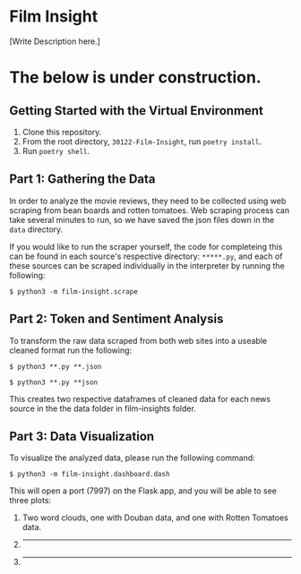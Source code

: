 <h1>Film Insight</h1>

[Write Description here.]



# The below is under construction.

## Getting Started with the Virtual Environment

1. Clone this repository.
2. From the root directory, ``30122-Film-Insight``, run ``poetry install``.
3. Run ``poetry shell``.

## Part 1: Gathering the Data

In order to analyze the movie reviews, they need to be collected using web scraping from bean boards and rotten tomatoes. Web scraping process can take several minutes to run, so we have saved the json files down in the ``data`` directory. 

If you would like to run the scraper yourself, the code for completeing this can be found in each source's respective directory: ``*****.py``, and each of these sources can be scraped individually in the interpreter by running the following:

``$ python3 -m film-insight.scrape``



## Part 2: Token and Sentiment Analysis

To transform the raw data scraped from both web sites into a useable cleaned format run the following:

``$ python3 **.py **.json``


``$ python3 **.py **json``

This creates two respective dataframes of cleaned data for each news source in the the data folder in film-insights folder.

## Part 3: Data Visualization

To visualize the analyzed data, please run the following command:

``$ python3 -m film-insight.dashboard.dash``

This will open a port (7997) on the Flask app, and you will be able to see three plots:

1. Two word clouds, one with Douban data, and one with Rotten Tomatoes data. 
2. ***
3. ***